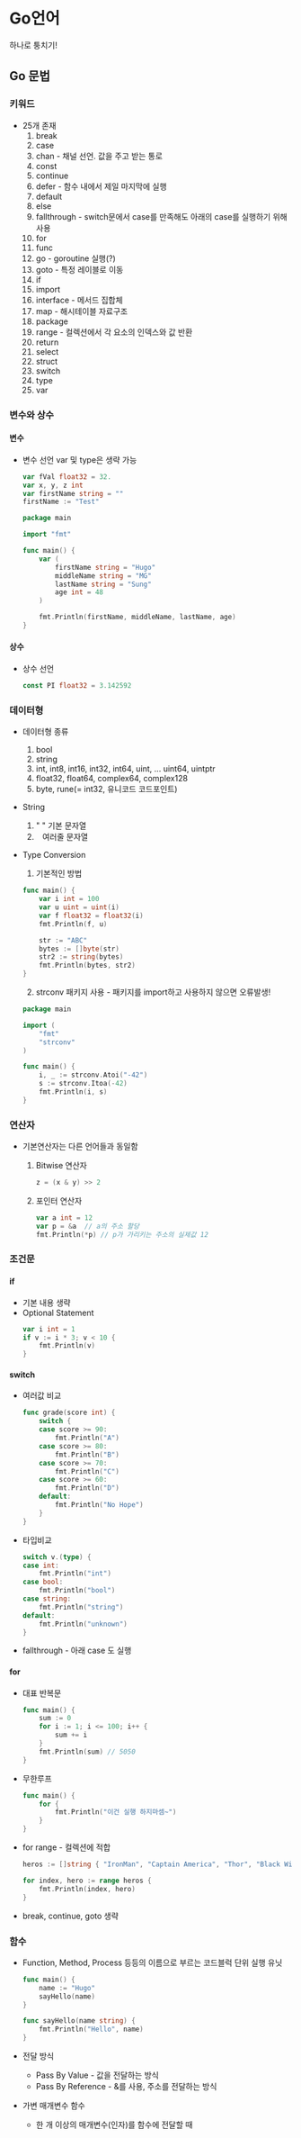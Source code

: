 # Go언어

하나로 퉁치기!

## Go 문법

### 키워드
- 25개 존재
	1. break
	2. case
	3. chan - 채널 선언. 값을 주고 받는 통로
	4. const
	5. continue
	6. defer - 함수 내에서 제일 마지막에 실행
	7. default
	8. else
	9. fallthrough - switch문에서 case를 만족해도 아래의 case를 실행하기 위해 사용
	10. for
	11. func
	12. go - goroutine 실행(?)
	13. goto - 특정 레이블로 이동
	14. if
	15. import
	16. interface - 메서드 집합체
	17. map - 해시테이블 자료구조
	18. package
	19. range - 컬렉션에서 각 요소의 인덱스와 값 반환
	20. return
	21. select
	22. struct
	23. switch
	24. type
	25. var

### 변수와 상수

#### 변수
- 변수 선언
	var 및 type은 생략 가능

	```go
	var fVal float32 = 32.
	var x, y, z int
	var firstName string = ""
	firstName := "Test"
	```

	```go
	package main

	import "fmt"

	func main() {
		var (
			firstName string = "Hugo"
			middleName string = "MG"
			lastName string = "Sung"
			age int = 48
		)

		fmt.Println(firstName, middleName, lastName, age)
	}
	```

#### 상수
- 상수 선언
	```go
	const PI float32 = 3.142592
	```

### 데이터형
- 데이터형 종류
	1. bool
	2. string
	3. int, int8, int16, int32, int64, uint, ... uint64, uintptr
	4. float32, float64, complex64, complex128
	5. byte, rune(= int32, 유니코드 코드포인트)

- String
	1. " " 기본 문자열
	2. ` ` 여러줄 문자열

- Type Conversion
	1. 기본적인 방법
	```go
	func main() {
		var i int = 100
		var u uint = uint(i)
		var f float32 = float32(i)  
		fmt.Println(f, u)
	
		str := "ABC"
		bytes := []byte(str)
		str2 := string(bytes)
		fmt.Println(bytes, str2)
	}
	```

	2. strconv 패키지 사용 - 패키지를 import하고 사용하지 않으면 오류발생!
	```go
	package main

	import (
		"fmt"
		"strconv"
	)

	func main() {
		i, _ := strconv.Atoi("-42")
		s := strconv.Itoa(-42)
		fmt.Println(i, s)
	}
	```

### 연산자
- 기본연산자는 다른 언어들과 동일함
	1. Bitwise 연산자
		```go
		z = (x & y) >> 2
		```

	2. 포인터 연산자
		```go
		var a int = 12
		var p = &a  // a의 주소 할당
		fmt.Println(*p) // p가 가리키는 주소의 실제값 12
		```

### 조건문

#### if
- 기본 내용 생략
- Optional Statement
	```go
	var i int = 1
	if v := i * 3; v < 10 {
		fmt.Println(v)
	}
	```

#### switch
- 여러값 비교
	```go
	func grade(score int) {
		switch {
		case score >= 90:
			fmt.Println("A")
		case score >= 80:
			fmt.Println("B")
		case score >= 70:
			fmt.Println("C")
		case score >= 60:
			fmt.Println("D")
		default:
			fmt.Println("No Hope")
		}
	}   
	```

- 타입비교
	```go
	switch v.(type) {
	case int:
		fmt.Println("int")
	case bool:
		fmt.Println("bool")
	case string:
		fmt.Println("string")
	default:
		fmt.Println("unknown")
	} 
	```

- fallthrough - 아래 case 도 실행

#### for
- 대표 반복문
	```go
	func main() {
		sum := 0
		for i := 1; i <= 100; i++ {
			sum += i
		}
		fmt.Println(sum) // 5050
	}
	```

- 무한루프
	```go
	func main() {
		for {
			fmt.Println("이건 실행 하지마셈~")
		}
	}
	```

- for range - 컬렉션에 적합
	```go
	heros := []string { "IronMan", "Captain America", "Thor", "Black Widow" }

	for index, hero := range heros {
		fmt.Println(index, hero)
	}
	```

- break, continue, goto 생략


### 함수
- Function, Method, Process 등등의 이름으로 부르는 코드블럭 단위 실행 유닛
	```go
	func main() {
		name := "Hugo"
		sayHello(name)
	}

	func sayHello(name string) {
		fmt.Println("Hello", name)
	}
	
	```

- 전달 방식
	- Pass By Value - 값을 전달하는 방식
	- Pass By Reference - &를 사용, 주소를 전달하는 방식

- 가변 매개변수 함수
	- 한 개 이상의 매개변수(인자)를 함수에 전달할 때